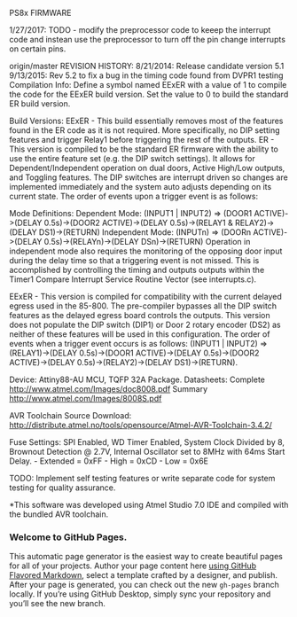 PS8x FIRMWARE

1/27/2017: TODO - modify the preprocessor code to keeep the interrupt code and instean use the preprocessor to turn off the pin change interrupts on certain pins.

origin/master REVISION HISTORY: 8/21/2014: Release candidate version 5.1 9/13/2015: Rev 5.2 to fix a bug in the timing code found from DVPR1 testing
Compilation Info:
Define a symbol named EExER with a value of 1 to compile the code for the EExER build version. Set the value to 0 to build the standard ER build version.

Build Versions:
EExER - This build essentially removes most of the features found in the ER code as it is not required. More specifically, no DIP setting features and trigger Relay1 before triggering the rest of the outputs. ER - This version is compiled to be the standard ER firmware with the ability to use the entire feature set (e.g. the DIP switch settings). It allows for Dependent/Independent operation on dual doors, Active High/Low outputs, and Toggling features. The DIP switches are interrupt driven so changes are implemented immediately and the system auto adjusts depending on its current state. The order of events upon a trigger event is as follows:

Mode Definitions:
Dependent Mode: (INPUT1 | INPUT2) => (DOOR1 ACTIVE)->(DELAY 0.5s)->(DOOR2 ACTIVE)->(DELAY 0.5s)->(RELAY1 & RELAY2)->(DELAY DS1)->(RETURN)
Independent Mode: (INPUTn) => (DOORn ACTIVE)->(DELAY 0.5s)->(RELAYn)->(DELAY DSn)->(RETURN)
Operation in independent mode also requires the monitoring of the opposing door input during the delay time so that a triggering event is not missed. This is accomplished by controlling the timing and outputs outputs within the Timer1 Compare Interrupt Service Routine Vector (see interrupts.c).

EExER - This version is compiled for compatibility with the current delayed egress used in the 85-800. The pre-compiler bypasses all the DIP switch features as the delayed egress board controls the outputs. This version does not populate the DIP switch (DIP1) or Door 2 rotary encoder (DS2) as neither of these features will be used in this configuration. The order of events when a trigger event occurs is as follows: (INPUT1 | INPUT2) => (RELAY1)->(DELAY 0.5s)->(DOOR1 ACTIVE)->(DELAY 0.5s)->(DOOR2 ACTIVE)->(DELAY 0.5s)->(RELAY2)->(DELAY DS1)->(RETURN).

Device:
Attiny88-AU MCU, TQFP 32A Package.
Datasheets:
Complete http://www.atmel.com/Images/doc8008.pdf
Summary http://www.atmel.com/Images/8008S.pdf

AVR Toolchain Source Download:
http://distribute.atmel.no/tools/opensource/Atmel-AVR-Toolchain-3.4.2/

Fuse Settings:
SPI Enabled, WD Timer Enabled, System Clock Divided by 8, Brownout Detection @ 2.7V, Internal Oscillator set to 8MHz with 64ms Start Delay. - Extended = 0xFF - High = 0xCD - Low = 0x6E

TODO: Implement self testing features or write separate code for system testing for quality assurance.

*This software was developed using Atmel Studio 7.0 IDE and compiled with the bundled AVR toolchain.

### Welcome to GitHub Pages.
This automatic page generator is the easiest way to create beautiful pages for all of your projects. Author your page content here [using GitHub Flavored Markdown](https://guides.github.com/features/mastering-markdown/), select a template crafted by a designer, and publish. After your page is generated, you can check out the new `gh-pages` branch locally. If you’re using GitHub Desktop, simply sync your repository and you’ll see the new branch.
